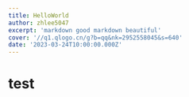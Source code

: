 ```yaml
---
title: HelloWorld
author: zhlee5047
excerpt: 'markdown good markdown beautiful'
cover: '//q1.qlogo.cn/g?b=qq&nk=2952558045&s=640'
date: '2023-03-24T10:00:00.000Z'
---
```


# test